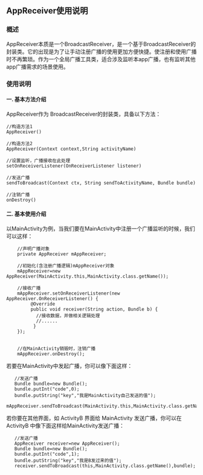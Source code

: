 ## AppReceiver使用说明
### 概述
AppReceiver本质是一个BroadcastReceiver，是一个基于BroadcastReceiver的封装类。它的出现是为了让手动注册广播的使用更加方便快捷。使注册和使用广播时不再繁琐。作为一个全局广播工具类，适合涉及监听本app广播，也有监听其他app广播需求的场景使用。

### 使用说明
#### 一. 基本方法介绍
AppReceiver作为 BroadcastReceiver的封装类，具备以下方法：
```
//构造方法1
AppReceiver()

//构造方法2
AppReceiver(Context context,String activityName)

//设置监听，广播接收在此处理
setOnReceiverListener(OnReceiverListener listener)

//发送广播
sendToBroadcast(Context ctx, String sendToActivityName, Bundle bundle)

//注销广播
onDestroy()
```
#### 二. 基本使用介绍
以MainActivity为例，当我们要在MainActivity中注册一个广播监听的时候，我们可以这样：
```
    //声明广播对象
    private AppReceiver mAppReceiver;

    //初始化(含注册广播逻辑)mAppReceiver对象
    mAppReceiver=new AppReceiver(MainActivity.this,MainActivity.class.getName());

    //接收广播
    mAppReceiver.setOnReceiverListener(new AppReceiver.OnReceiverListener() {
         @Override
         public void receiver(String action, Bundle b) {
           //接收数据，并做相关逻辑处理
           //......
          }
    });


    //在MainActivity销毁时，注销广播
    mAppReceiver.onDestroy();
```
若要在MainActivity中发起广播，你可以像下面这样：
```
   //发送广播
   Bundle bundle=new Bundle();
   bundle.putInt("code",0);
   bundle.putString("key","我是MainActivity自己发送的值");
   mAppReceiver.sendToBroadcast(MainActivity.this,MainActivity.class.getName(),bundle);
```
若你要在其他界面，如 ActivityB 界面给 MainActivity 发送广播，你可以在ActivityB 中像下面这样给MainActivity发送广播：
```
   //发送广播
   AppReceiver receiver=new AppReceiver();
   Bundle bundle=new Bundle();
   bundle.putInt("code",1);
   bundle.putString("key","我是B发过来的值");
   receiver.sendToBroadcast(this,MainActivity.class.getName(),bundle);
```
